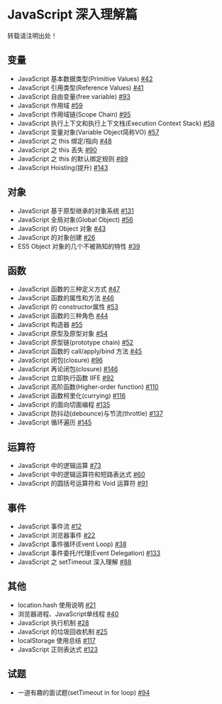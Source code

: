 # JavaScript 深入理解篇

转载请注明出处！

## 变量
- JavaScript 基本数据类型(Primitive Values) [#42](https://github.com/felix-cao/Blog/issues/42)
- JavaScript 引用类型(Reference Values) [#41](https://github.com/felix-cao/Blog/issues/41)
- JavaScript 自由变量(free variable) [#93](https://github.com/felix-cao/Blog/issues/93)
- JavaScript 作用域 [#59](https://github.com/felix-cao/Blog/issues/59)
- JavaScript 作用域链(Scope Chain) [#95](https://github.com/felix-cao/Blog/issues/95)
- JavaScript 执行上下文和执行上下文栈(Execution Context Stack) [#58](https://github.com/felix-cao/Blog/issues/58)
- JavaScript 变量对象(Variable Object简称VO) [#57](https://github.com/felix-cao/Blog/issues/57)
- JavaScript 之 this 绑定/指向 [#48](https://github.com/felix-cao/Blog/issues/48)
- JavaScript 之 this 丢失 [#90](https://github.com/felix-cao/Blog/issues/90)
- JavaScript 之 this 的默认绑定规则 [#89](https://github.com/felix-cao/Blog/issues/89)
- JavaScript Hoisting(提升) [#143](https://github.com/felix-cao/Blog/issues/143)

## 对象
- JavaScript 基于原型继承的对象系统 [#131](https://github.com/felix-cao/Blog/issues/131)
- JavaScript 全局对象(Global Object) [#56](https://github.com/felix-cao/Blog/issues/56)
- JavaScript 的 Object 对象 [#43](https://github.com/felix-cao/Blog/issues/43)
- JavaScript 的对象创建 [#26](https://github.com/felix-cao/Blog/issues/26)
- ES5 Object 对象的几个不被熟知的特性 [#39](https://github.com/felix-cao/Blog/issues/39)

## 函数
- JavaScript 函数的三种定义方式 [#47](https://github.com/felix-cao/Blog/issues/47)
- JavaScript 函数的属性和方法 [#46](https://github.com/felix-cao/Blog/issues/46)
- JavaScript 的 constructor属性 [#53](https://github.com/felix-cao/Blog/issues/53)
- JavaScript 函数的三种角色 [#44](https://github.com/felix-cao/Blog/issues/44)
- JavaScript 构造器 [#55](https://github.com/felix-cao/Blog/issues/55)
- JavaScript 原型及原型对象 [#54](https://github.com/felix-cao/Blog/issues/54)
- JavaScript 原型链(prototype chain) [#52](https://github.com/felix-cao/Blog/issues/52)
- JavaScript 函数的 call/apply/bind 方法 [#45](https://github.com/felix-cao/Blog/issues/45)
- JavaScript 闭包(closure) [#96](https://github.com/felix-cao/Blog/issues/96)
- JavaScript 再论闭包(closure) [#146](https://github.com/felix-cao/Blog/issues/146)
- JavaScript 立即执行函数 IIFE [#92](https://github.com/felix-cao/Blog/issues/92)
- JavaScript 高阶函数(Higher-order function) [#110](https://github.com/felix-cao/Blog/issues/110)
- JavaScript 函数柯里化(currying) [#116](https://github.com/felix-cao/Blog/issues/116)
- JavaScript 的面向切面编程 [#135](https://github.com/felix-cao/Blog/issues/135)
- JavaScript 防抖动(debounce)与节流(throttle) [#137](https://github.com/felix-cao/Blog/issues/137)
- JavaScript 循环遍历 [#145](https://github.com/felix-cao/Blog/issues/145)

## 运算符
- JavaScript 中的逻辑运算 [#73](https://github.com/felix-cao/Blog/issues/73)
- JavaScript 中的逻辑运算符和短路表达式 [#60](https://github.com/felix-cao/Blog/issues/60)
- JavaScript 的圆括号运算符和 Void 运算符 [#91](https://github.com/felix-cao/Blog/issues/91)


## 事件
- JavaScript 事件流 [#12](https://github.com/felix-cao/Blog/issues/12)
- JavaScript 浏览器事件 [#22](https://github.com/felix-cao/Blog/issues/22)
- JavaScript 事件循环(Event Loop) [#38](https://github.com/felix-cao/Blog/issues/38)
- JavaScript 事件委托/代理(Event Delegation) [#133](https://github.com/felix-cao/Blog/issues/133)
- JavaScript 之 setTimeout 深入理解 [#88](https://github.com/felix-cao/Blog/issues/88)

## 其他
- location.hash 使用说明 [#21](https://github.com/felix-cao/Blog/issues/21)
- 浏览器进程、JavaScript单线程 [#40](https://github.com/felix-cao/Blog/issues/40)
- JavaScript 执行机制 [#28](https://github.com/felix-cao/Blog/issues/28)
- JavaScript 的垃圾回收机制 [#25](https://github.com/felix-cao/Blog/issues/25)
- localStorage 使用总结 [#117](https://github.com/felix-cao/Blog/issues/117)
- JavaScript 正则表达式 [#123](https://github.com/felix-cao/Blog/issues/123)

## 试题
- 一道有趣的面试题(setTimeout in for loop) [#94](https://github.com/felix-cao/Blog/issues/94)

